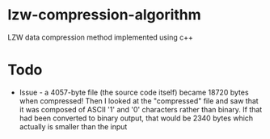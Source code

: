 # lzw-compression-algorithm
LZW data compression method implemented using c++

# Todo
 - Issue - a 4057-byte file (the source code itself) became 18720 bytes when compressed! Then I looked at the        "compressed" file and saw that it was composed of ASCII '1' and '0' characters rather than binary. If that had been converted to binary output, that would be 2340 bytes which actually is smaller than the input
